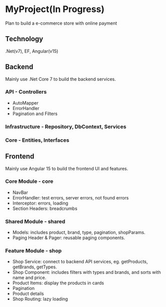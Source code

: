 # MyProject(In Progress)

Plan to build a e-commerce store with online payment

## Technology
.Net(v7), EF, Angular(v15)

## Backend
Mainly use .Net Core 7 to build the backend services.

### API - Controllers
- AutoMapper
- ErrorHandler
- Pagination and Filters


### Infrastructure - Repository, DbContext, Services


### Core - Entities, Interfaces


## Frontend
Mainly use Angular 15 to build the frontend UI and features.

### Core Module - core
- NavBar
- ErrorHandler: test errors, server errors, not found errors
- Interceptor: errors, loading
- Section Headers: breadcrumbs


### Shared Module - shared
- Models: includes product, brand, type, pagination, shopParams.
- Paging Header & Pager: reusable paging components.


### Feature Module - shop
- Shop Service: connect to backend API services, eg. getProducts, getBrands, getTypes.
- Shop Component: includes filters with types and brands, and sorts with name and price.
- Product Items: display the products in cards
- Pagination
- Product details
- Shop Routing: lazy loading